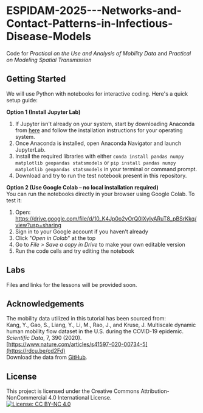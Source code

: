 # ESPIDAM-2025---Networks-and-Contact-Patterns-in-Infectious-Disease-Models
Code for *Practical on the Use and Analysis of Mobility Data* and *Practical on Modeling Spatial Transmission*

## Getting Started
We will use Python with notebooks for interactive coding. Here's a quick setup guide:

**Option 1 (Install Jupyter Lab)**  
1) If Jupyter isn't already on your system, start by downloading Anaconda from [here](https://www.anaconda.com/download) and follow the installation instructions for your operating system.  
2) Once Anaconda is installed, open Anaconda Navigator and launch JupyterLab.  
3) Install the required libraries with either `conda install pandas numpy matplotlib geopandas statsmodels` or `pip install pandas numpy matplotlib geopandas statsmodels` in your terminal or command prompt.
4) Download and try to run the test notebook present in this repository. 

**Option 2 (Use Google Colab – no local installation required)**  
You can run the notebooks directly in your browser using Google Colab. 
To test it:  
1)  Open: https://drive.google.com/file/d/10_K4Jp0o2yOrQ0lXyIyARuT8_pBSrKkq/view?usp=sharing  
2) Sign in to your Google account if you haven’t already 
3) Click "*Open in Colab*" at the top  
4) Go to *File > Save a copy in Drive* to make your own editable version  
5) Run the code cells and try editing the notebook

## Labs
Files and links for the lessons will be provided soon.  


## Acknowledgements
The mobility data utilized in this tutorial has been sourced from:  
Kang, Y., Gao, S., Liang, Y., Li, M., Rao, J., and Kruse, J. Multiscale dynamic human mobility flow dataset in the U.S. during the COVID-19 epidemic. *Scientific Data*, 7, 390 (2020).  
[https://www.nature.com/articles/s41597-020-00734-5](https://rdcu.be/cd2Fd)  
Download the data from [GitHub](https://github.com/GeoDS/COVID19USFlows).

## License
This project is licensed under the Creative Commons Attribution-NonCommercial 4.0 International License.  
[![License: CC BY-NC 4.0](https://licensebuttons.net/l/by-nc/4.0/88x31.png)](https://creativecommons.org/licenses/by-nc/4.0/)

